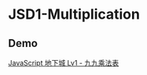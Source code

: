 # JSD1-Multiplication
## Demo
[JavaScript 地下城 Lv1 - 九九乘法表](https://yangjiesu.github.io/JSD1-Multiplication/)
